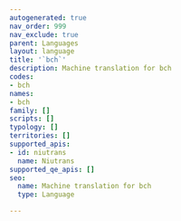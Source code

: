 ```yaml
---
autogenerated: true
nav_order: 999
nav_exclude: true
parent: Languages
layout: language
title: '`bch`'
description: Machine translation for bch
codes:
- bch
names:
- bch
family: []
scripts: []
typology: []
territories: []
supported_apis:
- id: niutrans
  name: Niutrans
supported_qe_apis: []
seo:
  name: Machine translation for bch
  type: Language

---
```



